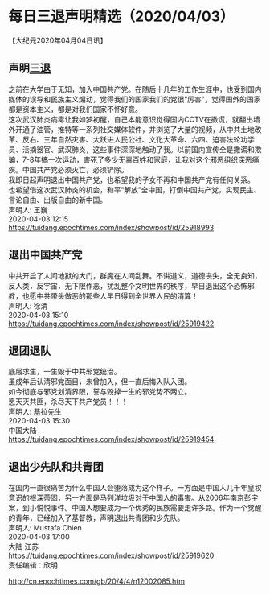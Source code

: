 # 每日三退声明精选（2020/04/03）
  
  
【大纪元2020年04月04日讯】  
## 声明<a href="http://cn.epochtimes.com/gb/tag/%E4%B8%89%E9%80%80.html">三退</a>  
之前在大学由于无知，加入中国共产党。在随后十几年的工作生涯中，也受到国内媒体的误导和民族主义煽动，觉得我们的国家我们的党很“厉害”，觉得国外的国家都是资本主义，都是对我们国家不怀好意。  
这次武汉肺炎病毒让我如梦初醒，自己本能意识觉得国内CCTV在撒谎，就翻出墙外开通了油管，推特等一系列社交媒体软件，并浏览了大量的视频，从中共土地改革、反右、三年自然灾害、大跃进人民公社、文化大革命、六四、迫害法轮功学员、活摘器官、武汉肺炎，这些事件深深地触动了我。以前国内宣传全是撒谎和欺骗，7-8年搞一次运动，害死了多少无辜百姓和家庭，让我对这个邪恶组织深恶痛疾。中国共产党必须灭亡，必须铲除。  
我即日起声明退出中国共产党，也希望我的子女不再和中国共产党有任何关系。  
也希望借这次武汉肺炎的机会，和平“解放”全中国，打倒中国共产党，实现民主、言论自由、出版自由的新中国。  
声明人: 王巍  
2020-04-03 12:15  
https://tuidang.epochtimes.com/index/showpost/id/25918993  
## 退出中国共产党  
中共开启了人间地狱的大门，群魔在人间乱舞。不讲道义，道德丧失，全无良知，反人类，反宇宙，无下限作恶，扰乱整个文明世界的秩序，早日退出这个恐怖邪教，也愿中共带头做恶的那些人早日得到全世界人民的清算！  
声明人: 徐清  
2020-04-03 15:10  
https://tuidang.epochtimes.com/index/showpost/id/25919422  
## 退团退队  
底层求生，一生毁于中共邪党统治。  
虽成年后认清邪党面目，未曾加入，但一直后悔入队入团。  
如今彻底与邪党划清界限，誓与毁掉一生的邪党势不两立。  
愿天灭共匪，杀尽天下共产党员！！！  
声明人: 基拉先生  
2020-04-03 15:30  
中国大陆  
https://tuidang.epochtimes.com/index/showpost/id/25919454  
## 退出少先队和共青团  
在国内一直很痛苦为什么中国人会堕落成为这个样子。一方面是中国人几千年皇权意识的根深蒂固，另一方面是马列洋垃圾对于中国人的毒害。从2006年南京彭宇案，到小悦悦事件。中国人想要成为一个优秀的民族需要走许多路。作为一个觉醒的青年，已经加入了基督教，声明退出共青团和少先队。  
声明人: Mustafa Chien  
2020-04-03 17:00  
大陆 江苏  
https://tuidang.epochtimes.com/index/showpost/id/25919620  
责任编辑：欣明  
  
  
  
http://cn.epochtimes.com/gb/20/4/4/n12002085.htm
